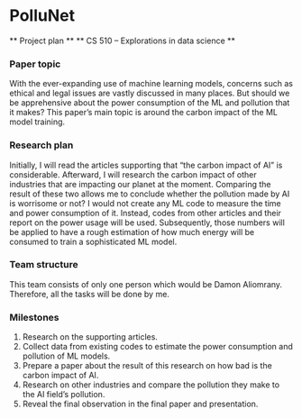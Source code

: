 # PolluNet

** Project plan **
** CS 510 – Explorations in data science **

### Paper topic
With the ever-expanding use of machine learning models, concerns such as ethical and legal issues are vastly discussed in many places. But should we be apprehensive about the power consumption of the ML and pollution that it makes? This paper’s main topic is around the carbon impact of the ML model training.
### Research plan
Initially, I will read the articles supporting that “the carbon impact of AI” is considerable. Afterward, I will research the carbon impact of other industries that are impacting our planet at the moment. Comparing the result of these two allows me to conclude whether the pollution made by AI is worrisome or not?
I would not create any ML code to measure the time and power consumption of it. Instead, codes from other articles and their report on the power usage will be used. Subsequently, those numbers will be applied to have a rough estimation of how much energy will be consumed to train a sophisticated ML model.
### Team structure
This team consists of only one person which would be Damon Aliomrany. Therefore, all the tasks will be done by me.
### Milestones
1.	Research on the supporting articles.
2.	Collect data from existing codes to estimate the power consumption and pollution of ML models.
3.	Prepare a paper about the result of this research on how bad is the carbon impact of AI.
4.	Research on other industries and compare the pollution they make to the AI field’s pollution.
5.	Reveal the final observation in the final paper and presentation.
